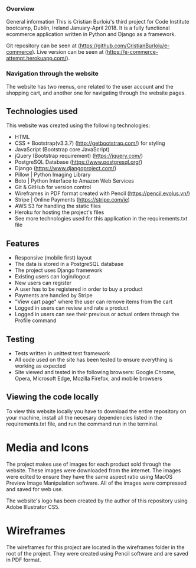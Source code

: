
### Overview
General information
  This is Cristian Burloiu's third project for Code Institute bootcamp, Dublin, Ireland January-April 2018. It is a fully functional ecommerce application written in Python and Django as a framework.

  Git repository can be seen at (https://github.com/CristianBurloiu/e-commerce). Live version can be seen at (https://e-commerce-attempt.herokuapp.com/).

### Navigation through the website
  The website has two menus, one related to the user account and the shopping cart, and another one for navigating through the website pages.

## Technologies used
  This website was created using the following technologies:

- HTML
- CSS + Bootstrap(v3.3.7) (http://getbootstrap.com/) for styling
- JavaScript (Bootstrap core JavaScript)
- jQuery (Bootstrap requirement) (https://jquery.com/)
- PostgreSQL Database (https://www.postgresql.org/)
- Django (https://www.djangoproject.com/)
- Pillow | Python Imaging Library
- Boto | Python Interface to Amazon Web Services
- Git & GitHub for version control
- Wireframes in PDF format created with Pencil (https://pencil.evolus.vn/)
- Stripe | Online Payments (https://stripe.com/ie)
- AWS S3 for handling the static files
- Heroku for hosting the project's files
- See more technologies used for this application in the requirements.txt file

## Features
- Responsive (mobile first) layout
- The data is stored in a PostgreSQL database
- The project uses Django framework
- Existing users can login/logout
- New users can register
- A user has to be registered in order to buy a product
- Payments are handled by Stripe
- "View cart page" where the user can remove items from the cart
- Logged in users can review and rate a product 
- Logged in users can see their previous or actual orders through the Profile command

## Testing
- Tests written in unittest test framework
- All code used on the site has been tested to ensure everything is working as expected
- Site viewed and tested in the following browsers: Google Chrome, Opera, Microsoft Edge, Mozilla Firefox, and mobile browsers

## Viewing the code locally
  To view this website locally you have to download the entire repository on your machine, install all the necesary dependencies listed in the requirements.txt file, and run the command run in the terminal.

# Media and Icons

  The project makes use of images for each product sold through the website. These images were downloaded from the internet. The images were edited to ensure they have the same aspect ratio using MacOS Preview Image Manipulation software. All of the images were compressed and saved for web use.

  The website's logo has been created by the author of this repository using Adobe Illustrator CS5.

# Wireframes
  The wireframes for this project are located in the wireframes folder in the root of the project. They were created using Pencil software and are saved in PDF format.